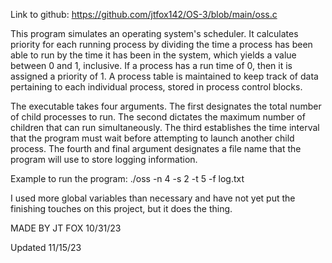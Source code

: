 Link to github: https://github.com/jtfox142/OS-3/blob/main/oss.c

This program simulates an operating system's scheduler. It calculates priority for each running process by
dividing the time a process has been able to run by the time it has been in the system, which yields a value
between 0 and 1, inclusive. If a process has a run time of 0, then it is assigned a priority of 1. A process table
is maintained to keep track of data pertaining to each individual process, stored in process control blocks.

The executable takes four arguments. The first designates the total number of child processes to run. The second
dictates the maximum number of children that can run simultaneously. The third establishes the time interval that the
program must wait before attempting to launch another child process. The fourth and final argument designates a file name
that the program will use to store logging information.

Example to run the program: ./oss -n 4 -s 2 -t 5 -f log.txt

I used more global variables than necessary and have not yet put the finishing touches on this project,
but it does the thing.

MADE BY JT FOX
10/31/23

Updated 11/15/23